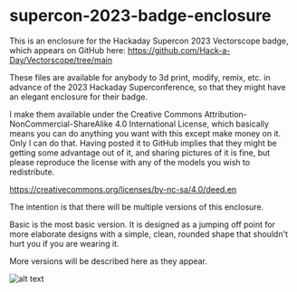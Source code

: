 # supercon-2023-badge-enclosure
This is an enclosure for the Hackaday Supercon 2023 Vectorscope badge, which appears on GitHub here:
https://github.com/Hack-a-Day/Vectorscope/tree/main

These files are available for anybody to 3d print, modify, remix, etc. in advance of the 2023 Hackaday Superconference, so that they might have an elegant enclosure for their badge.

I make them available under the Creative Commons Attribution-NonCommercial-ShareAlike 4.0 International License, which basically means you can do anything you want with this except make money on it. Only I can do that. Having posted it to GitHub implies that they might be getting some advantage out of it, and sharing pictures of it is fine, but please reproduce the license with any of the models you wish to redistribute.

https://creativecommons.org/licenses/by-nc-sa/4.0/deed.en

The intention is that there will be multiple versions of this enclosure.

Basic is the most basic version. It is designed as a jumping off point for more elaborate designs with a simple, clean, rounded shape that shouldn't hurt you if you are wearing it.

More versions will be described here as they appear.

![alt text](https://github.com/softegg/supercon-2023-badge-enclosure/blob/main/BASIC/Renders/Supercon%202023%20Badge%20Enclosure%20-%20Basic.png?raw=true)
